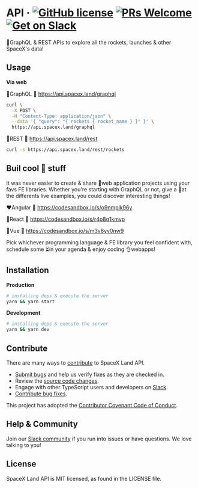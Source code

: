 # API &middot; [![GitHub license](https://img.shields.io/badge/license-MIT-blue.svg)](https://github.com/facebook/react/blob/master/LICENSE) [![PRs Welcome](https://img.shields.io/badge/PRs-welcome-brightgreen.svg)](CONTRIBUTING.md#feature) [![Get on Slack](https://img.shields.io/badge/slack-join-orange.svg)](https://spacexland.slack.com)

🚀GraphQL & REST APIs to explore all the rockets, launches & other SpaceX's data!

## Usage

**Via web**

💜GraphQL 🔗 https://api.spacex.land/graphql
```bash
curl \
  -X POST \
  -H "Content-Type: application/json" \
  --data '{ "query": "{ rockets { rocket_name } }" }' \
  https://api.spacex.land/graphql
```

🖤REST 🔗 https://api.spacex.land/rest
```bash
curl -s https://api.spacex.land/rest/rockets
```

## Buil cool 🚀 stuff

It was never easier to create & share 💯web application projects using your favs FE libraries. Whether you're starting with GraphQL or not, give a 👀at the differents live examples, you could discover interesting things!

❤️Angular 🔗 https://codesandbox.io/s/o9nmplk96y

💙React 🔗 https://codesandbox.io/s/r4p8q1kmvp

💚Vue 🔗 https://codesandbox.io/s/m3v8yv0nw9

Pick whichever programming language & FE library you feel confident with, schedule some ⏳in your agenda & enjoy coding 👌webapps!

## Installation

**Production**
```bash
# installing deps & execute the server
yarn && yarn start
```

**Development**
```bash
# installing deps & execute the server
yarn && yarn dev
```

## Contribute

There are many ways to [contribute](https://github.com/spacexland/api/blob/master/CONTRIBUTING.md) to SpaceX Land API.
* [Submit bugs](https://github.com/spacexland/api/issues) and help us verify fixes as they are checked in.
* Review the [source code changes](https://github.com/spacexland/api/pulls).
* Engage with other TypeScript users and developers on [Slack](https://spacexland.slack.com). 
* [Contribute bug fixes](https://github.com/spacexland/api/blob/master/CONTRIBUTING.md).

This project has adopted the [Contributor Covenant Code of Conduct](https://www.contributor-covenant.org/version/1/4/code-of-conduct.md).

## Help & Community
Join our [Slack community](http://spacexland.slack.com) if you run into issues or have questions. We love talking to you!

## License
SpaceX Land API is MIT licensed, as found in the LICENSE file.
